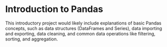 
# Introduction to Pandas

This introductory project would likely include explanations of basic Pandas concepts, such as data structures (DataFrames and Series), data importing and exporting, data cleaning, and common data operations like filtering, sorting, and aggregation. 


